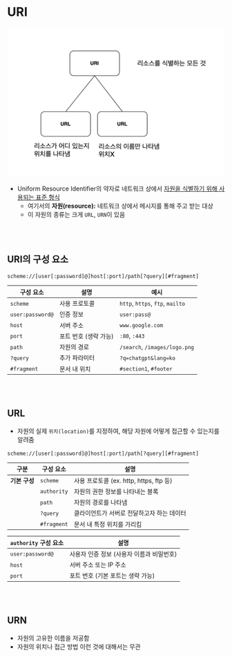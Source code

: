 # URI
![alt text](<../설명사진/[응용 계층] URI, URL, URN의 관계.png>)
* Uniform Resource Identifier의 약자로 네트워크 상에서 <U>자원을 식별하기 위해 사용되는 표준 형식</U>
    * 여기서의 **자원(resource):** 네트워크 상에서 메시지를 통해 주고 받는 대상
    * 이 자원의 종류는 크게 `URL`, `URN`이 있음
 
<br></br>

 ## URI의 구성 요소
```shell
scheme://[user[:password]@]host[:port]/path[?query][#fragment]
```
| 구성 요소         | 설명                       | 예시                         |
|------------------|----------------------------|------------------------------|
| `scheme`         | 사용 프로토콜              | `http`, `https`, `ftp`, `mailto`  |
| `user:password@` | 인증 정보        | `user:pass@`                 |
| `host`           | 서버 주소                  | `www.google.com`             |
| `port`           | 포트 번호 (생략 가능)      | `:80`, `:443`                |
| `path`           | 자원의 경로                | `/search`, `/images/logo.png`|
| `?query`         | 추가 파라미터              | `?q=chatgpt&lang=ko`         |
| `#fragment`      | 문서 내 위치               | `#section1`, `#footer`       |


<br></br>

 ## URL
* 자원의 실제 `위치(location)`를 지정하여, 해당 자원에 어떻게 접근할 수 있는지를 알려줌

```shell
scheme://[user[:password]@]host[:port]/path[?query][#fragment]
```

| 구분           | 구성 요소         | 설명                                       |
|----------------|------------------|--------------------------------------------|
| **기본 구성**   | `scheme`         | 사용 프로토콜 (ex. http, https, ftp 등)    |
|                | `authority`      | 자원의 권한 정보를 나타내는 블록          |
|                | `path`           | 자원의 경로를 나타냄                       |
|                | `?query`         | 클라이언트가 서버로 전달하고자 하는 데이터 |
|                | `#fragment`      | 문서 내 특정 위치를 가리킴                 |


| `authority` 구성 요소 | 설명                                      |
|------------------------|-------------------------------------------|
| `user:password@`       | 사용자 인증 정보 (사용자 이름과 비밀번호) |
| `host`                 | 서버 주소 또는 IP 주소                     |
| `port`                 | 포트 번호 (기본 포트는 생략 가능)         |
 <br></br>

 ## URN
 * 자원의 고유한 이름을 저공함
 * 자원의 위치나 접근 방법 이런 것에 대해서는 무관
